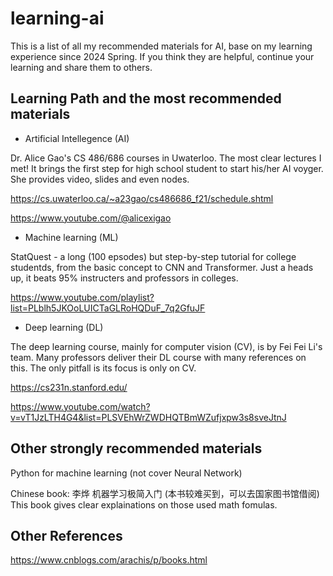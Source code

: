 # learning-ai

This is a list of all my recommended materials for AI, base on my learning experience since 2024 Spring. If you think they are helpful, continue your learning and share them to others.  

## Learning Path and the most recommended materials

- Artificial Intellegence (AI)

Dr. Alice Gao's CS 486/686 courses in Uwaterloo. The most clear lectures I met! It brings the first step for high school student to start his/her AI voyger. She provides video, slides and even nodes.   

https://cs.uwaterloo.ca/~a23gao/cs486686_f21/schedule.shtml

https://www.youtube.com/@alicexigao


- Machine learning (ML)

StatQuest - a long (100 epsodes)  but step-by-step tutorial for college studentds, from the basic concept to CNN and Transformer. Just a heads up, it beats 95% instructers and professors in colleges.   

https://www.youtube.com/playlist?list=PLblh5JKOoLUICTaGLRoHQDuF_7q2GfuJF


- Deep learning (DL)

The deep learning course, mainly for computer vision (CV), is by Fei Fei Li's team. Many professors deliver their DL course with many references on this. The only pitfall is its focus is only on CV. 

https://cs231n.stanford.edu/

https://www.youtube.com/watch?v=vT1JzLTH4G4&list=PLSVEhWrZWDHQTBmWZufjxpw3s8sveJtnJ


## Other strongly recommended materials

Python for machine learning (not cover Neural Network)  

Chinese book: 李烨 机器学习极简入门 (本书较难买到，可以去国家图书馆借阅) This book gives clear explainations on those used math fomulas. 

## Other References

https://www.cnblogs.com/arachis/p/books.html


